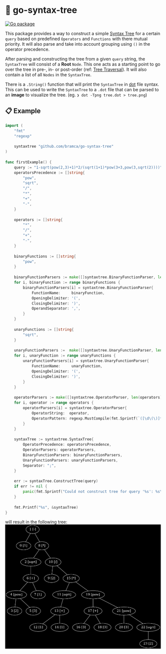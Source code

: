# 🌲 go-syntax-tree

[![Go package](https://github.com/bramca/go-syntax-tree/actions/workflows/test.yaml/badge.svg)](https://github.com/bramca/go-syntax-tree/actions/workflows/test.yaml)

This package provides a way to construct a simple [Syntax Tree](https://en.wikipedia.org/wiki/Abstract_syntax_tree) for a certain `query` based on predefined `Operators` and `Functions` with there mutual priority. It will also parse and take into account grouping using `()` in the operator precedence.

After parsing and constructing the tree from a given `query` string, the `SyntaxTree` will consist of a **Root** `Node`. This one acts as a starting point to go over the tree in pre-, in- or post-order (ref: [Tree Traversal](https://en.wikipedia.org/wiki/Tree_traversal)).
It will also contain a list of all `Nodes` in the `SyntaxTree`.

There is a `.String()` function that will print the `SyntaxTree` in [dot](https://graphviz.org/doc/info/lang.html) file syntax.
This can be used to write the `SyntaxTree` to a `.dot` file that can be parsed to an **image** to visualize the tree. (eg. `❯ dot -Tpng tree.dot > tree.png`)

## 📋 Example

```go
import (
	"fmt"
	"regexp"

	syntaxtree "github.com/bramca/go-syntax-tree"
)

func firstExample() {
	query := "1-sqrt(pow(2,3)+1)*2/(sqrt(1+1)*pow(3+3,pow(3,sqrt(2))))"
	operatorsPrecedence := []string{
		"pow",
		"sqrt",
		"/",
		"*",
		"+",
		"-",
	}

	operators := []string{
		"*",
		"/",
		"+",
		"-",
	}

	binaryFunctions := []string{
		"pow",
	}

	binaryFunctionParsers := make([]syntaxtree.BinaryFunctionParser, len(binaryFunctions))
	for i, binaryFunction := range binaryFunctions {
		binaryFunctionParsers[i] = syntaxtree.BinaryFunctionParser{
			FunctionName:     binaryFunction,
			OpeningDelimiter: '(',
			ClosingDelimiter: ')',
			OperandSeparator: ',',
		}
	}

	unaryFunctions := []string{
		"sqrt",
	}

	unaryFunctionParsers :=  make([]syntaxtree.UnaryFunctionParser, len(unaryFunctions))
	for i, unaryFunction := range unaryFunctions {
		unaryFunctionParsers[i] = syntaxtree.UnaryFunctionParser{
			FunctionName:     unaryFunction,
			OpeningDelimiter: '(',
			ClosingDelimiter: ')',
		}
	}

	operatorParsers := make([]syntaxtree.OperatorParser, len(operators))
	for i, operator := range operators {
		operatorParsers[i] = syntaxtree.OperatorParser{
			OperatorString:  operator,
			OperatorPattern: regexp.MustCompile(fmt.Sprintf(`([\d\(\)]*)\%s([\d\(\)]*|pow|sqrt)`, operator)),
		}
	}

	syntaxTree := syntaxtree.SyntaxTree{
		OperatorPrecedence: operatorsPrecedence,
		OperatorParsers: operatorParsers,
		BinaryFunctionParsers: binaryFunctionParsers,
		UnaryFunctionParsers: unaryFunctionParsers,
		Separator: ";",
	}

    err := syntaxTree.ConstructTree(query)
    if err != nil {
		panic(fmt.Sprintf("Could not construct tree for query '%s': %s\n", query, err))
    }

    fmt.Printf("%s", &syntaxTree)
}
```

will result in the following tree:
![Syntax Tree](.img/tree.png)
